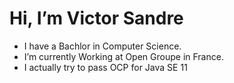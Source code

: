 # Hi, I’m Victor Sandre
- I have a Bachlor in Computer Science.
- I’m currently Working at Open Groupe in France.
- I actually try to pass OCP for Java SE 11
